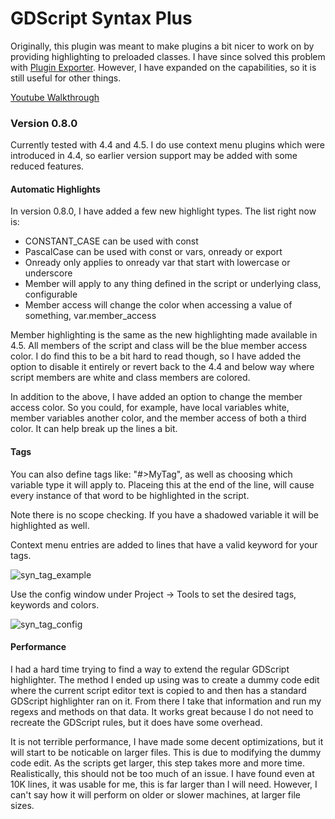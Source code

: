 # GDScript Syntax Plus

Originally, this plugin was meant to make plugins a bit nicer to work on by providing highlighting to preloaded classes. I have since solved this problem with [Plugin Exporter](https://github.com/brohd11/Godot-Plugin-Exporter). However, I have expanded on the capabilities, so it is still useful for other things.

[Youtube Walkthrough](https://youtu.be/BasfB5nXlV0)

### Version 0.8.0

Currently tested with 4.4 and 4.5. I do use context menu plugins which were introduced in 4.4, so earlier version support may be added with some reduced features. 

#### Automatic Highlights

In version 0.8.0, I have added a few new highlight types. The list right now is:
- CONSTANT_CASE can be used with const
- PascalCase can be used with const or vars, onready or export
- Onready only applies to onready var that start with lowercase or underscore
- Member will apply to any thing defined in the script or underlying class, configurable
- Member access will change the color when accessing a value of something, var.member_access

Member highlighting is the same as the new highlighting made available in 4.5. All members of the script and class will be the blue member access color. I do find this to be a bit hard to read though, so I have added the option to disable it entirely or revert back to the 4.4 and below way where script members are white and class members are colored.

In addition to the above, I have added an option to change the member access color. So you could, for example, have local variables white, member variables another color, and the member access of both a third color. It can help break up the lines a bit.

#### Tags

You can also define tags like: "#>MyTag", as well as choosing which variable type it will apply to.
Placeing this at the end of the line, will cause every instance of that word to be highlighted in the script.

Note there is no scope checking. If you have a shadowed variable it will be highlighted as well.

Context menu entries are added to lines that have a valid keyword for your tags.

![syn_tag_example](https://github.com/user-attachments/assets/97a7f124-00f6-4f55-b00a-60f13914a6bf)

Use the config window under Project -> Tools to set the desired tags, keywords and colors.

![syn_tag_config](https://github.com/user-attachments/assets/b763622d-15d5-4b43-a47d-2ae2685c075a)

#### Performance

I had a hard time trying to find a way to extend the regular GDScript highlighter. The method I ended up using was to create a dummy code edit where the current script editor text is copied to and then has a standard GDScript highlighter ran on it. From there I take that information and run my regexs and methods on that data. It works great because I do not need to recreate the GDScript rules, but it does have some overhead.

It is not terrible performance, I have made some decent optimizations, but it will start to be noticable on larger files. This is due to modifying the dummy code edit. As the scripts get larger, this step takes more and more time. Realistically, this should not be too much of an issue. I have found even at 10K lines, it was usable for me, this is far larger than I will need. However, I can't say how it will perform on older or slower machines, at larger file sizes.